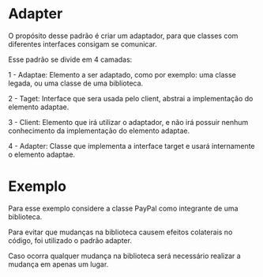 # Adapter

O propósito desse padrão é criar um adaptador, para que classes com diferentes interfaces consigam se comunicar.

Esse padrão se divide em 4 camadas:

1 - Adaptae: Elemento a ser adaptado, como por exemplo: uma classe legada, ou uma classe de uma biblioteca.

2 - Taget: Interface que sera usada pelo client, abstrai a implementação do elemento adaptae. 

3 - Client: Elemento que irá utilizar o adaptador, e não irá possuir nenhum conhecimento da implementação do elemento adaptae.

4 - Adapter: Classe que implementa a interface target e usará internamente o elemento adaptae.

# Exemplo

Para esse exemplo considere a classe PayPal como integrante de uma biblioteca. 

Para evitar que mudanças na biblioteca causem efeitos colaterais no código, foi utilizado o padrão adapter. 

Caso ocorra qualquer mudança na biblioteca será necessário realizar a mudança em apenas um lugar.